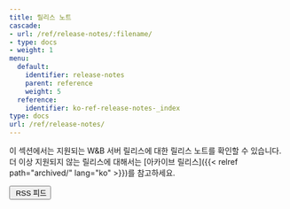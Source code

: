 ```yaml
---
title: 릴리스 노트
cascade:
- url: /ref/release-notes/:filename/
- type: docs
- weight: 1
menu:
  default:
    identifier: release-notes
    parent: reference
    weight: 5
  reference:
    identifier: ko-ref-release-notes-_index
type: docs
url: /ref/release-notes/
---
```


이 섹션에서는 지원되는 W&B 서버 릴리스에 대한 릴리스 노트를 확인할 수 있습니다. 더 이상 지원되지 않는 릴리스에 대해서는 [아카이브 릴리스]({{< relref path="archived/" lang="ko" >}})를 참고하세요.

<a href="/ref/release-notes/index.xml"><button class="btn btn-primary mb-4 feedback--answer"><i class="fa-sharp fa-regular fa-square-rss" alt="RSS 아이콘"></i>&nbsp;RSS 피드</button></a>